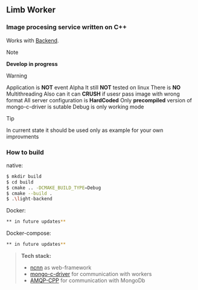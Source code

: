 ## Limb Worker

### Image procesing service written on C++

Works with [Backend](https://github.com/L1ghtError/LimbService).

> [!NOTE]  
> **Develop in progress**

> [!WARNING]  
> Application is **NOT** event Alpha
> It still **NOT** tested on linux
> There is **NO** Multithreading
> Also can it can **CRUSH** if usesr pass image with wrong format
> All server configuration is **HardCoded**
> Only **precompiled** version of mongo-c-driver is sutable
> Debug is only working mode

> [!TIP]
> In current state it should be used only as example for your own improvments

### How to build

native:

```bash
$ mkdir build
$ cd build
$ cmake .. -DCMAKE_BUILD_TYPE=Debug
$ cmake --build .
$ .\light-backend
```

Docker:

```bash
** in future updates**
```

Docker-compose:

```bash
** in future updates**
```

> **Tech stack:**
>
> - [ncnn](https://github.com/Tencent/ncnn) as web-framework
> - [mongo-c-driver](https://github.com/mongodb/mongo-c-driver) for communication with workers
> - [AMQP-CPP](https://github.com/CopernicaMarketingSoftware/AMQP-CPP) for communication with MongoDb
